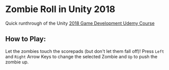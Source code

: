 # Zombie Roll in Unity 2018

Quick runthrough of the Unity [2018 Game Development Udemy Course](https://www.udemy.com/unity-2018-game-development/)

## How to Play:
Let the zombies touch the scorepads (but don't let them fall off)!
Press `Left` and `Right` Arrow Keys to change the selected Zombie and `Up` to push the zombie up.
